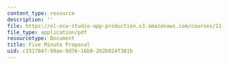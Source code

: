 ```yaml
---
content_type: resource
description: ''
file: https://ol-ocw-studio-app-production.s3.amazonaws.com/courses/11-027-city-to-city-comparing-researching-and-writing-about-cities-new-orleans-spring-2011/c151784799ae9d7616b8262b024f381b_MIT11_027S11_presentation.pdf
file_type: application/pdf
resourcetype: Document
title: Five Minute Proposal
uid: c1517847-99ae-9d76-16b8-262b024f381b
---
```

